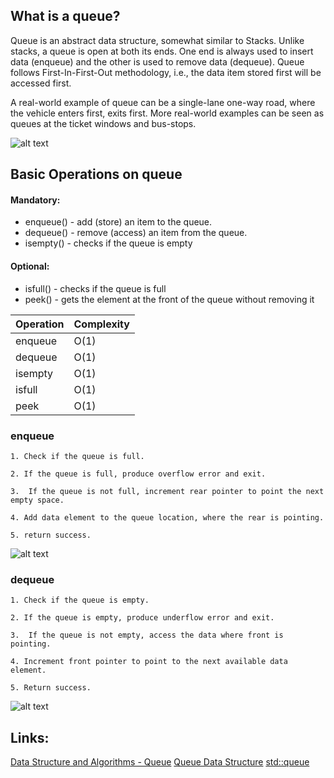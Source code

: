 ## What is a queue?

Queue is an abstract data structure, somewhat similar to Stacks. Unlike stacks, a queue is open at both its ends. One end is always used to insert data (enqueue) and the other is used to remove data (dequeue). Queue follows First-In-First-Out methodology, i.e., the data item stored first will be accessed first.

A real-world example of queue can be a single-lane one-way road, where the vehicle enters first, exits first. More real-world examples can be seen as queues at the ticket windows and bus-stops.

![alt text][qxample]

[qxample]: https://www.tutorialspoint.com/data_structures_algorithms/images/queue_example.jpg

## Basic Operations on queue

#### Mandatory:
* enqueue() - add (store) an item to the queue.
* dequeue() - remove (access) an item from the queue.
* isempty() - checks if the queue is empty

#### Optional:
* isfull() - checks if the queue is full
* peek() - gets the element at the front of the queue without removing it

|Operation|Complexity|
|---------|----------|
|enqueue|O(1)|
|dequeue|O(1)|
|isempty|O(1)|
|isfull|O(1)|
|peek|O(1)|

### enqueue

    1. Check if the queue is full.

    2. If the queue is full, produce overflow error and exit.

    3.  If the queue is not full, increment rear pointer to point the next empty space.

    4. Add data element to the queue location, where the rear is pointing.

    5. return success.
    
![alt text][enqueue]

[enqueue]: https://www.tutorialspoint.com/data_structures_algorithms/images/queue_enqueue_diagram.jpg

### dequeue

    1. Check if the queue is empty.

    2. If the queue is empty, produce underflow error and exit.

    3.  If the queue is not empty, access the data where front is pointing.

    4. Increment front pointer to point to the next available data element.

    5. Return success.
    
    
![alt text][dequeue]

[dequeue]: https://www.tutorialspoint.com/data_structures_algorithms/images/queue_dequeue_diagram.jpg

## Links:

[Data Structure and Algorithms - Queue](https://www.tutorialspoint.com/data_structures_algorithms/dsa_queue.htm)
[Queue Data Structure](http://www.geeksforgeeks.org/queue-data-structure/)
[std::queue](http://www.cplusplus.com/reference/queue/queue/)

